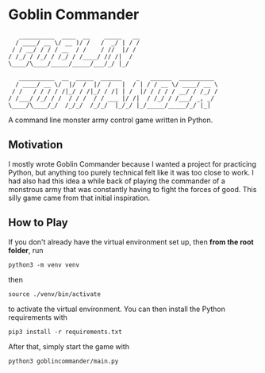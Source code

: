 # Goblin Commander
```
   __________  ____  __    _____   __
  / ____/ __ \/ __ )/ /   /  _/ | / /
 / / __/ / / / __  / /    / //  |/ / 
/ /_/ / /_/ / /_/ / /____/ // /|  /  
\____/\____/_____/_____/___/_/ |_/   
                                     
   __________  __  _____  ______    _   ______  __________ 
  / ____/ __ \/  |/  /  |/  /   |  / | / / __ \/ ____/ __ \
 / /   / / / / /|_/ / /|_/ / /| | /  |/ / / / / __/ / /_/ /
/ /___/ /_/ / /  / / /  / / ___ |/ /|  / /_/ / /___/ _, _/ 
\____/\____/_/  /_/_/  /_/_/  |_/_/ |_/_____/_____/_/ |_|
```
A command line monster army control game written in Python.

## Motivation
I mostly wrote Goblin Commander because I wanted a project for practicing Python, but anything too purely technical felt
like it was too close to work. I had also had this idea a while back of playing the commander of a monstrous army that
was constantly having to fight the forces of good. This silly game came from that initial inspiration.

## How to Play
If you don't already have the virtual environment set up, then **from the root folder**, run
```commandline
python3 -m venv venv
```
then
```commandline
source ./venv/bin/activate
```
to activate the virtual environment. You can then install the Python requirements with
```commandline
pip3 install -r requirements.txt
```
After that, simply start the game with
```commandline
python3 goblincommander/main.py
```
